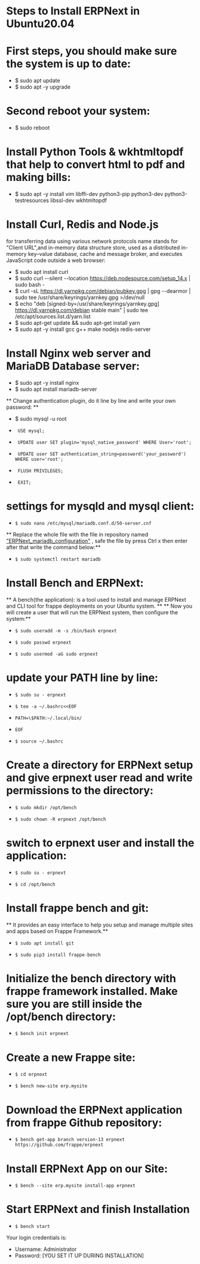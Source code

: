 # Steps to Install ERPNext in Ubuntu20.04
# First steps, you should make sure the system is up to date:
*    $ sudo apt update
*    $ sudo apt -y upgrade

#  Second reboot your system:
*    $ sudo reboot

#  Install Python Tools & wkhtmltopdf that help to convert html to pdf and making bills:
*    $ sudo apt -y install vim libffi-dev python3-pip python3-dev  python3-testresources libssl-dev wkhtmltopdf

# Install Curl, Redis and Node.js 
for transferring data using various network protocols name stands for "Client URL",and in-memory data structure store, used as a distributed in-memory key–value database, cache and message broker, 
and executes JavaScript code outside a web browser:
  *  $ sudo apt install curl
*    $ sudo curl --silent --location https://deb.nodesource.com/setup_14.x | sudo bash -
*    $ curl -sL https://dl.yarnpkg.com/debian/pubkey.gpg | gpg --dearmor | sudo tee /usr/share/keyrings/yarnkey.gpg >/dev/null
*    $ echo "deb [signed-by=/usr/share/keyrings/yarnkey.gpg] https://dl.yarnpkg.com/debian stable main" | sudo tee /etc/apt/sources.list.d/yarn.list
*    $ sudo apt-get update && sudo apt-get install yarn
*    $ sudo apt -y install gcc g++ make nodejs redis-server

#  Install Nginx web server and MariaDB Database server:
*    $ sudo apt -y install nginx
*    $ sudo apt install mariadb-server

** Change authentication plugin, do it line by line and write your own password: **

*    $ sudo mysql -u root
*      USE mysql;
*      UPDATE user SET plugin='mysql_native_password' WHERE User='root';
*      UPDATE user SET authentication_string=password('your_password') WHERE user='root';
*      FLUSH PRIVILEGES;
*      EXIT;

#  settings for mysqld and mysql client:
*     $ sudo nano /etc/mysql/mariadb.conf.d/50-server.cnf
** Replace the whole file with the file in repository named ["ERPNext_mariadb_configuration"](https://github.com/nabaajafar/Install-ERPNext-Ubuntu20.04/blob/main/ERPNext_mariadb_configuration) , safe the file by press Ctrl x then enter after that write the command below:**
*     $ sudo systemctl restart mariadb

#  Install Bench and ERPNext:
** A bench(the application): is a tool used to install and manage ERPNext and CLI tool for frappe deployments on your Ubuntu system. **
** Now you will create a user that will run the ERPNext system, then configure the system:**
*     $ sudo useradd -m -s /bin/bash erpnext
*     $ sudo passwd erpnext
*     $ sudo usermod -aG sudo erpnext

#  update your PATH line by line:
*     $ sudo su - erpnext
*     $ tee -a ~/.bashrc<<EOF
*     PATH=\$PATH:~/.local/bin/
*     EOF
*     $ source ~/.bashrc

#  Create a directory for ERPNext setup and give erpnext user read and write permissions to the directory:
*     $ sudo mkdir /opt/bench
*     $ sudo chown -R erpnext /opt/bench

#  switch to erpnext user and install the application:
*     $ sudo su - erpnext
*     $ cd /opt/bench

# Install frappe bench and git:
** It provides an easy interface to help you setup and manage multiple sites and apps based on Frappe Framework.**
*     $ sudo apt install git
*     $ sudo pip3 install frappe-bench

 #  Initialize the bench directory with frappe framework installed. Make sure you are still inside the /opt/bench directory:
*     $ bench init erpnext
    
#  Create a new Frappe site:
*     $ cd erpnext
*     $ bench new-site erp.mysite

#  Download the ERPNext application from frappe Github repository:
*     $ bench get-app branch version-13 erpnext https://github.com/frappe/erpnext

#  Install ERPNext App on our Site:
*     $ bench --site erp.mysite install-app erpnext

#  Start ERPNext and finish Installation
*     $ bench start

Your login credentials is:
* Username: Administrator
* Password: [YOU SET IT UP DURING INSTALLATION]                             
